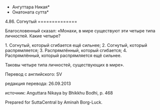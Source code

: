 * Ангуттара Никая*
* Онатоната сутта*

4\.86\. Согнутый
\=\=\=\=\=\=\=\=\=\=\=\=\=\=

Благословенный сказал: «Монахи, в мире существуют эти четыре типа личностей\. Какие четыре?

1\. Согнутый, который сгибается ещё сильнее;
2\. Согнутый, который распрямляется;
3\. Распрямлённый, который сгибается;
4\. Распрямлённый, который распрямляется ещё сильнее\.

Таковы четыре типа личностей, существующих в мире»\.

Перевод с английского: SV

редакция перевода: 26\.09\.2013

источник: Anguttara Nikaya by Bhikkhu Bodhi, p\. 468

Prepared for SuttaCentral by Aminah Borg\-Luck\.